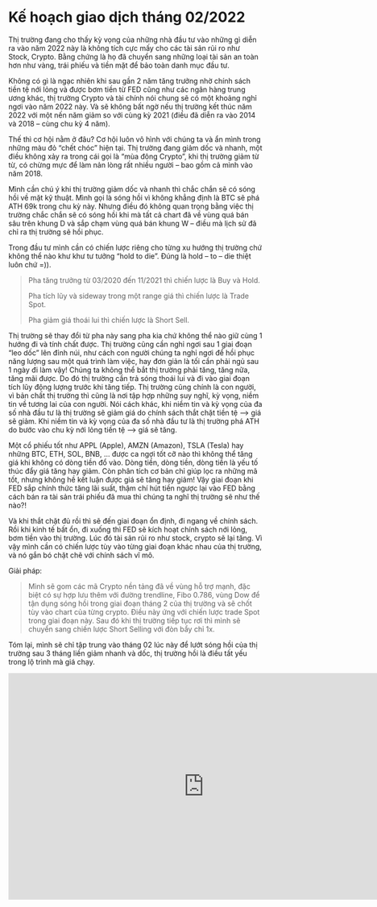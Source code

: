 # Kế hoạch giao dịch tháng 02/2022

Thị trường đang cho thấy kỳ vọng của những nhà đầu tư vào những gì diễn ra vào năm 2022 này là không tích cực mấy cho các tài sản rủi ro như Stock, Crypto. Bằng chứng là họ đã chuyển sang những loại tài sản an toàn hơn như vàng, trái phiếu và tiền mặt để bảo toàn danh mục đầu tư. 

Không có gì là ngạc nhiên khi sau gần 2 năm tăng trưởng nhờ chính sách tiền tệ nới lỏng và được bơm tiền từ FED cũng như các ngân hàng trung ương khác, thị trường Crypto và tài chính nói chung sẽ có một khoảng nghỉ ngơi vào năm 2022 này. Và sẽ không bất ngờ nếu thị trường kết thúc năm 2022 với một nến năm giảm so với cùng kỳ 2021 (điều đã diễn ra vào 2014 và 2018 – cùng chu kỳ 4 năm). 

Thế thì cơ hội nằm ở đâu? Cơ hội luôn vô hình với chúng ta và ẩn mình trong những màu đỏ “chết chóc” hiện tại. Thị trường đang giảm dốc và nhanh, một điều không xảy ra trong cái gọi là “mùa đông Crypto”, khi thị trường giảm từ từ, có chừng mực để làm nản lòng rất nhiều người – bao gồm cả mình vào năm 2018. 

Mình cần chú ý khi thị trường giảm dốc và nhanh thì chắc chắn sẽ có sóng hồi về mặt kỹ thuật. Mình gọi là sóng hồi vì không khẳng định là BTC sẽ phá ATH 69k trong chu kỳ này. Nhưng điều đó không quan trọng bằng việc thị trường chắc chắn sẽ có sóng hồi khi mà tất cả chart đã về vùng quá bán sâu trên khung D và sắp chạm vùng quá bán khung W – điều mà lịch sử đã chỉ ra thị trường sẽ hồi phục. 

Trong đầu tư mình cần có chiến lược riêng cho từng xu hướng thị trường chứ không thể nào khư khư tư tưởng “hold to die”. Đúng là hold – to – die thiệt luôn chứ =)). 

> Pha tăng trưởng từ 03/2020 đến 11/2021 thì chiến lược là Buy và Hold. 
> 
> Pha tích lũy và sideway trong một range giá thì chiến lược là Trade Spot.
> 
> Pha giảm giá thoái lui thì chiến lược là Short Sell.

Thị trường sẽ thay đổi từ pha này sang pha kia chứ không thể nào giữ cùng 1 hướng đi và tính chất được. Thị trường cũng cần nghỉ ngơi sau 1 giai đoạn “leo dốc” lên đỉnh núi, như cách con người chúng ta nghỉ ngơi để hồi phục năng lượng sau một quá trình làm việc, hay đơn giản là tối cần phải ngủ sau 1 ngày đi làm vậy! Chúng ta không thể bắt thị trường phải tăng, tăng nữa, tăng mãi được. Do đó thị trường cần trả sóng thoái lui và đi vào giai đoạn tích lũy động lượng trước khi tăng tiếp. Thị trường cũng chính là con người, vì bản chất thị trường thì cũng là nơi tập hợp những suy nghĩ, kỳ vọng, niềm tin về tương lai của con người. Nói cách khác, khi niềm tin và kỳ vọng của đa số nhà đầu tư là thị trường sẽ giảm giá do chính sách thắt chặt tiền tệ --> giá sẽ giảm. Khi niềm tin và kỳ vọng của đa số nhà đầu tư là thị trường phá ATH do bước vào chu kỳ nới lỏng tiền tệ --> giá sẽ tăng. 

Một cổ phiếu tốt như APPL (Apple), AMZN (Amazon), TSLA (Tesla) hay những BTC, ETH, SOL, BNB, … được ca ngợi tốt cỡ nào thì không thể tăng giá khi không có dòng tiền đổ vào. Dòng tiền, dòng tiền, dòng tiền là yếu tố thúc đẩy giá tăng hay giảm. Còn phân tích cơ bản chỉ giúp lọc ra những mã tốt, nhưng không hề kết luận được giá sẽ tăng hay giảm! Vậy giai đoạn khi FED sắp chính thức tăng lãi suất, thậm chí hút tiền ngược lại vào FED bằng cách bán ra tài sản trái phiếu đã mua thì chúng ta nghĩ thị trường sẽ như thế nào?!

Và khi thắt chặt đủ rồi thì sẽ đến giai đoạn ổn định, đi ngang về chính sách. Rồi khi kinh tế bất ổn, đi xuống thì FED sẽ kích hoạt chính sách nới lỏng, bơm tiền vào thị trường. Lúc đó tài sản rủi ro như stock, crypto sẽ lại tăng. Vì vậy  mình cần có chiến lược tùy vào từng giai đoạn khác nhau của thị trường, và nó gắn bó chặt chẽ với chính sách vĩ mô.

Giải pháp:

> Mình sẽ gom các mã Crypto nền tảng đã về vùng hỗ trợ mạnh, đặc biệt có sự hợp lưu thêm với đường trendline, Fibo 0.786, vùng Dow để tận dụng sóng hồi trong giai đoạn tháng 2 của thị trường và sẽ chốt tùy vào chart của từng crypto. Điều này ứng với chiến lược trade Spot trong giai đoạn này. Sau đó khi thị trường tiếp tục rơi thì mình sẽ chuyển sang chiến lược Short Selling với đòn bẩy chỉ 1x. 

Tóm lại, mình sẽ chỉ tập trung vào tháng 02 lúc này để lướt sóng hồi của thị trường sau 3 tháng liền giảm nhanh và dốc, thị trường hồi là điều tất yếu trong lộ trình mà giá chạy. 

<iframe text-align="center" width="775" height="450" src="https://www.youtube.com/embed/Yka4Jn6qcNY" title="YouTube video player" frameborder="0" allow="accelerometer; autoplay; clipboard-write; encrypted-media; gyroscope; picture-in-picture" allowfullscreen="true"></iframe>
